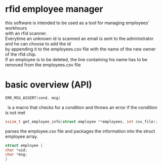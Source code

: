 # rfid employee manager

this software is intended to be used as a tool for managing employees' workhours<br>
with an rfid scanner.<br>
Everytime an unknown id is scanned an email is sent to the administrator and he can choose to add the id<br>
by appending it to the employees.csv file with the name of the new owner of the rfid chip.<br>
If an employee is to be deleted, the line containing his name has to be removed from the employees.csv file

# basic overview (API)

```c
ERR_MSG_ASSERT(cond, msg)
```
&nbsp;&nbsp;is a macro that checks for a condition and throws an error if the condition is not met
```c
ssize_t get_employee_info(struct employee **employees, int csv_file);
```

parses the employee.csv file and packages the information into the struct employee array.<br>
```c
struct employee {
char *uid;
char *msg;
}
```

